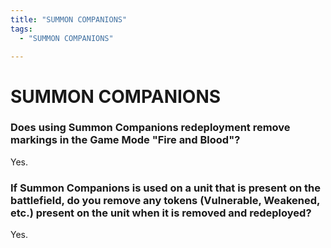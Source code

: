 ```yaml
---
title: "SUMMON COMPANIONS"
tags:
  - "SUMMON COMPANIONS"

---
```


# SUMMON COMPANIONS

### Does using Summon Companions redeployment remove markings in the Game Mode "Fire and Blood"?

Yes.


###  If Summon Companions is used on a unit that is present on the battlefield, do you remove any tokens (Vulnerable, Weakened, etc.) present on the unit when it is removed and redeployed?


Yes.


